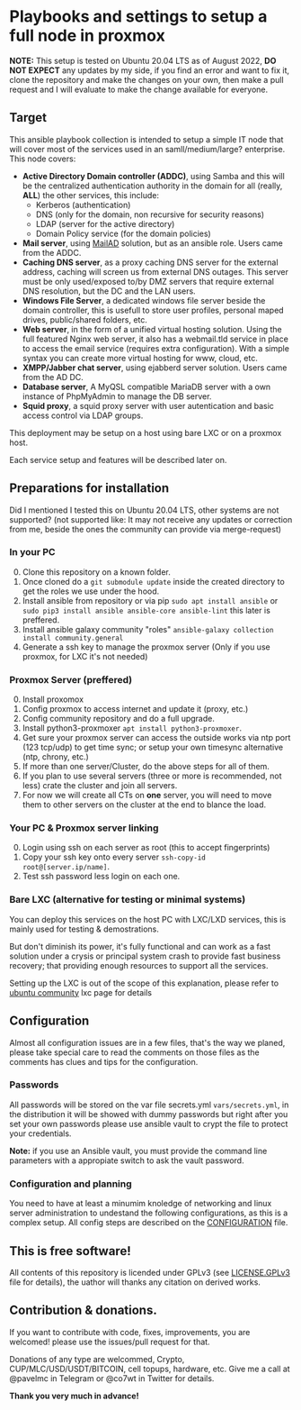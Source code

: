# Playbooks and settings to setup a full node in proxmox

**NOTE:** This setup is tested on Ubuntu 20.04 LTS as of August 2022, **DO NOT EXPECT** any updates by my side, if you find an error and want to fix it, clone the repository and make the changes on your own, then make a pull request and I will evaluate to make the change available for everyone.

## Target

This ansible playbook collection is intended to setup a simple IT node that will cover most of the services used in an samll/medium/large? enterprise. This node covers:

- **Active Directory Domain controller (ADDC)**, using Samba and this will be the centralized authentication authority in the domain for all (really, **ALL**) the other services, this include:
  - Kerberos (authentication)
  - DNS (only for the domain, non recursive for security reasons)
  - LDAP (server for the active directory)
  - Domain Policy service (for the domain policies)
- **Mail server**, using [MailAD](https://github.com/stdevPavelmc/mailad) solution, but as an ansible role. Users came from the ADDC.
- **Caching DNS server**, as a proxy caching DNS server for the external address, caching will screen us from external DNS outages. This server must be only used/exposed to/by DMZ servers that require external DNS resolution, but the DC and the LAN users.
- **Windows File Server**, a dedicated windows file server beside the domain controller, this is usefull to store user profiles, personal maped drives, public/shared folders, etc.
- **Web server**, in the form of a unified virtual hosting solution. Using the full featured Nginx web server, it also has a webmail.tld service in place to access the email service (requires extra configuration). With a simple syntax you can create more virtual hosting for www, cloud, etc.
- **XMPP/Jabber chat server**, using ejabberd server solution. Users came from the AD DC.
- **Database server**, A MyQSL compatible MariaDB server with a own instance of PhpMyAdmin to manage the DB server.
- **Squid proxy**, a squid proxy server with user autentication and basic access control via LDAP groups.

This deployment may be setup on a host using bare LXC or on a proxmox host.

Each service setup and features will be described later on.

## Preparations for installation

Did I mentioned I tested this on Ubuntu 20.04 LTS, other systems are not supported? (not supported like: It may not receive any updates or correction from me, beside the ones the community can provide via merge-request)

### In your PC

0. Clone this repository on a known folder.
0. Once cloned do a `git submodule update` inside the created directory to get the roles we use under the hood.
0. Install ansible from repository or via pip `sudo apt install ansible` or `sudo pip3 install ansible ansible-core ansible-lint` this later is preffered.
0. Install ansible galaxy community "roles" `ansible-galaxy collection install community.general`
0. Generate a ssh key to manage the proxmox server (Only if you use proxmox, for LXC it's not needed)

### Proxmox Server (preffered)

0. Install proxomox
0. Config proxmox to access internet and update it (proxy, etc.)
0. Config community repository and do a full upgrade.
0. Install python3-proxmoxer `apt install python3-proxmoxer`.
0. Get sure your proxmox server can access the outside works via ntp port (123 tcp/udp) to get time sync; or setup your own timesync alternative (ntp, chrony, etc.)
0. If more than one server/Cluster, do the above steps for all of them.
0. If you plan to use several servers (three or more is recommended, not less) crate the cluster and join all servers.
0. For now we will create all CTs on **one** server, you will need to move them to other servers on the cluster at the end to blance the load.

### Your PC & Proxmox server linking

0. Login using ssh on each server as root (this to accept fingerprints)
0. Copy your ssh key onto every server `ssh-copy-id root@[server.ip/name]`.
0. Test ssh password less login on each one.

### Bare LXC (alternative for testing or minimal systems)

You can deploy this services on the host PC with LXC/LXD services, this is mainly used for testing & demostrations.

But don't diminish its power, it's fully functional and can work as a fast solution under a crysis or principal system crash to provide fast business recovery; that providing enough resources to support all the services.

Setting up the LXC is out of the scope of this explanation, please refer to [ubuntu community](pending_link) lxc page for details

## Configuration

Almost all configuration issues are in a few files, that's the way we planed, please take special care to read the comments on those files as the comments has clues and tips for the configuration.

### Passwords

All passwords will be stored on the var file secrets.yml `vars/secrets.yml`, in the distribution it will be showed with dummy passwords but right after you set your own passwords please use ansible vault to crypt the file to protect your credentials.

**Note:** if you use an Ansible vault, you must provide the command line parameters with a appropiate switch to ask the vault password.

### Configuration and planning

You need to have at least a minumim knoledge of networking and linux server administration to undestand the following configurations, as this is a complex setup. All config steps are described on the [CONFIGURATION](CONFIGURATION.md) file.

## This is free software!

All contents of this repository is licended under GPLv3 (see [LICENSE.GPLv3](LICENSE.GPLv3) file for details), the uathor will thanks any citation on derived works.

## Contribution & donations.

If you want to contribute with code, fixes, improvements, you are welcomed! please use the issues/pull request for that.

Donations of any type are welcommed, Crypto, CUP/MLC/USD/USDT/BITCOIN, cell topups, hardware, etc. Give me a call at @pavelmc in Telegram or @co7wt in Twitter for details.

**Thank you very much in advance!**
